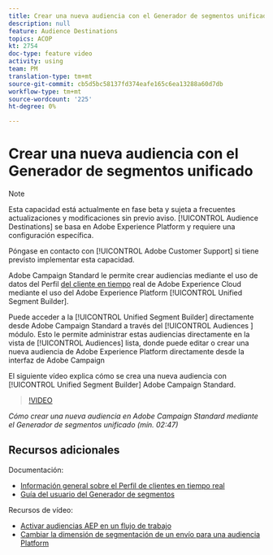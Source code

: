 ```yaml
---
title: Crear una nueva audiencia con el Generador de segmentos unificado
description: null
feature: Audience Destinations
topics: ACOP
kt: 2754
doc-type: feature video
activity: using
team: PM
translation-type: tm+mt
source-git-commit: cb5d5bc58137fd374eafe165c6ea13288a60d7db
workflow-type: tm+mt
source-wordcount: '225'
ht-degree: 0%

---
```



# Crear una nueva audiencia con el Generador de segmentos unificado

>[!NOTE]
>
>Esta capacidad está actualmente en fase beta y sujeta a frecuentes actualizaciones y modificaciones sin previo aviso. [!UICONTROL Audience Destinations] se basa en Adobe Experience Platform y requiere una configuración específica.
>
>Póngase en contacto con [!UICONTROL Adobe Customer Support] si tiene previsto implementar esta capacidad.

Adobe Campaign Standard le permite crear audiencias mediante el uso de datos del Perfil [del cliente en tiempo](https://docs.adobe.com/content/help/en/platform-learn/tutorials/profiles/understanding-the-real-time-customer-profile.html) real de Adobe Experience Cloud mediante el uso del Adobe Experience Platform [!UICONTROL Unified Segment Builder].

Puede acceder a la [!UICONTROL Unified Segment Builder] directamente desde Adobe Campaign Standard a través del [!UICONTROL Audiences ] módulo. Esto le permite administrar estas audiencias directamente en la vista de [!UICONTROL Audiences] lista, donde puede editar o crear una nueva audiencia de Adobe Experience Platform directamente desde la interfaz de Adobe Campaign

El siguiente vídeo explica cómo se crea una nueva audiencia con [!UICONTROL Unified Segment Builder] Adobe Campaign Standard.

>[!VIDEO](https://video.tv.adobe.com/v/27638?quality=12)

*Cómo crear una nueva audiencia en Adobe Campaign Standard mediante el Generador de segmentos unificado (mín. 02:47)*

## Recursos adicionales

Documentación:

* [Información general sobre el Perfil de clientes en tiempo real](https://www.adobe.io/apis/experienceplatform/home/profile-identity-segmentation/profile-identity-segmentation-services.html#!api-specification/markdown/narrative/technical_overview/unified_profile_architectural_overview/unified_profile_architectural_overview.md)
* [Guía del usuario del Generador de segmentos](https://www.adobe.io/apis/experienceplatform/home/profile-identity-segmentation/profile-identity-segmentation-services.html#!api-specification/markdown/narrative/technical_overview/segmentation/segment-builder-guide.md)

Recursos de vídeo:

* [Activar audiencias AEP en un flujo de trabajo](/help/profiles-and-audiences/audience-destinations/activating-aep-audiences.md)
* [Cambiar la dimensión de segmentación de un envío para una audiencia Platform](/help/profiles-and-audiences/audience-destinations/changing-targeting-dimension.md)

